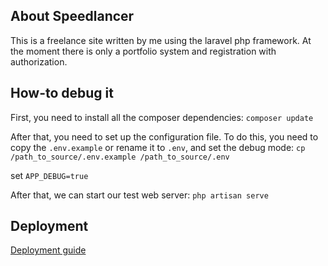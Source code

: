 ## About Speedlancer
This is a freelance site written by me using the laravel php framework. At the moment there is only a portfolio system and registration with authorization.

## How-to debug it
First, you need to install all the composer dependencies:
`composer update`

After that, you need to set up the configuration file. To do this, you need to copy the `.env.example` or rename it to `.env`, and set the debug mode:
`cp /path_to_source/.env.example /path_to_source/.env`

set `APP_DEBUG=true`

After that, we can start our test web server:
`php artisan serve`


## Deployment
[Deployment guide](https://laravel.com/docs/8.x/deployment)
